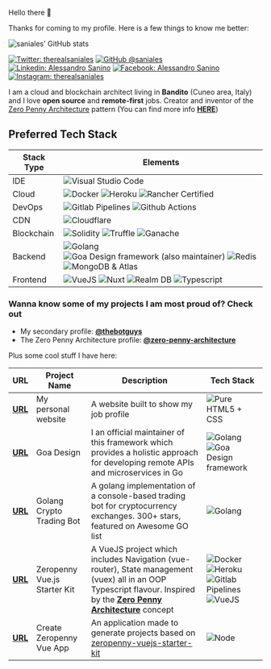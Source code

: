 Hello there 👋

Thanks for coming to my profile. Here is a few things to know me better:

![saniales' GitHub stats](https://github-readme-stats.vercel.app/api?username=saniales&count_private=true&show_icons=true)

[![Twitter: therealsaniales](https://img.shields.io/twitter/follow/therealsaniales?style=social)](https://twitter.com/ThaiiBraga)
[![GitHub @saniales](https://img.shields.io/github/followers/saniales?label=follow&style=social)](https://github.com/saniales)
[![Linkedin: Alessandro Sanino](https://img.shields.io/badge/-Alessandro%20Sanino-blue?style=flat-square&logo=Linkedin&logoColor=white&link=https://www.linkedin.com/in/alessandrosanino)](https://www.linkedin.com/in/alessandrosanino)
[![Facebook: Alessandro Sanino](https://img.shields.io/badge/-Alessandro%20Sanino-blue?style=flat-square&logo=Facebook&logoColor=white&link=https://www.facebook.com/therealsaniales)](https://www.facebook.com/therealsaniales)
[![Instagram: therealsaniales](https://img.shields.io/badge/-therealsaniales-purple?style=flat-square&logo=Instagram&logoColor=white&link=https://instagram.com/therealsaniales)](https://instagram.com/therealsaniales)

I am a cloud and blockchain architect living in **Bandito** (Cuneo area, Italy) and I love **open source** and **remote-first** jobs. Creator and inventor of the [Zero Penny Architecture](https://github.com/zero-penny-architecture) pattern (You can find more info [**HERE**](https://medium.com/@saniales/the-0-penny-architecture-explained-how-i-created-a-complete-development-environment-composing-4f1318c71a17))

## Preferred Tech Stack

| Stack Type | Elements |
| ---------- | -------- |
| IDE |  ![Visual Studio Code](https://img.shields.io/badge/-Visual%20Studio%20Code-purple?style=flat-square&logo=visual-studio-code&logoColor=white)  |
| Cloud |  ![Docker](https://img.shields.io/badge/-Docker-blue?style=flat-square&logo=docker&logoColor=white)  ![Heroku](https://img.shields.io/badge/-Heroku-purple?style=flat-square&logo=heroku&logoColor=white)  ![Rancher Certified](https://img.shields.io/badge/-Rancher%20Certified-blue?style=flat-square&logo=rancher&logoColor=white)  |
| DevOps |  ![Gitlab Pipelines](https://img.shields.io/badge/-Gitlab%20Pipelines-orange?style=flat-square&logo=gitlab&logoColor=white)  ![Github Actions](https://img.shields.io/badge/-Github%20Actions-black?style=flat-square&logo=github&logoColor=white)  |
| CDN |  ![Cloudflare](https://img.shields.io/badge/-Cloudflare-yellow?style=flat-square&logo=gitlab&logoColor=orange)  |
| Blockchain |  ![Solidity](https://img.shields.io/badge/-Solidity-black?style=flat-square&logo=ethereum&logoColor=green)  ![Truffle](https://img.shields.io/badge/-Truffle-black?style=flat-square&logo=ethereum&logoColor=green)  ![Ganache](https://img.shields.io/badge/-Ganache-black?style=flat-square&logo=ethereum&logoColor=green)  |
| Backend |  ![Golang](https://img.shields.io/badge/-Golang-blue?style=flat-square&logo=go&logoColor=white)  ![Goa Design framework (also maintainer)](https://img.shields.io/badge/-Goa%20Design%20framework%20(also%20maintainer)-blue?style=flat-square&logo=go&logoColor=white)  ![Redis](https://img.shields.io/badge/-Redis-red?style=flat-square&logo=redis&logoColor=white)  ![MongoDB &amp; Atlas](https://img.shields.io/badge/-MongoDB%20&amp;%20Atlas-green?style=flat-square&logo=mongodb&logoColor=white)  |
| Frontend |  ![VueJS](https://img.shields.io/badge/-VueJS-green?style=flat-square&logo=vue.js&logoColor=white)  ![Nuxt](https://img.shields.io/badge/-Nuxt-green?style=flat-square&logo=nuxt.js&logoColor=white)  ![Realm DB](https://img.shields.io/badge/-Realm%20DB-purple?style=flat-square&logo=realm&logoColor=white)  ![Typescript](https://img.shields.io/badge/-Typescript-blue?style=flat-square&logo=typescript&logoColor=white)  |

### Wanna know some of my projects I am most proud of? Check out

- My secondary profile: [**@thebotguys**](https://github.com/thebotguys)
- The Zero Penny Architecture profile: [**@zero-penny-architecture**](https://github.com/zero-penny-architecture)

Plus some cool stuff I have here:

| URL | Project Name | Description | Tech Stack |
| --- | ------------ | ----------- | ---------- |
| [**URL**](https:&#x2F;&#x2F;alessandro.sanino.dev) | My personal website | A website built to show my job profile | ![Pure HTML5 + CSS](https://img.shields.io/badge/-Pure%20HTML5%20+%20CSS-orange?style=flat-square&logo=html5&logoColor=white) |
| [**URL**](https:&#x2F;&#x2F;goa.design) | Goa Design | I an official maintainer of this framework which provides a holistic approach for developing remote APIs and microservices in Go | ![Golang](https://img.shields.io/badge/-Golang-blue?style=flat-square&logo=go&logoColor=white)![Goa Design framework](https://img.shields.io/badge/-Goa%20Design%20framework-blue?style=flat-square&logo=go&logoColor=white) |
| [**URL**](https:&#x2F;&#x2F;github.com&#x2F;saniales&#x2F;golang-crypto-trading-bot) | Golang Crypto Trading Bot | A golang implementation of a console-based trading bot for cryptocurrency exchanges. 300+ stars, featured on Awesome GO list | ![Golang](https://img.shields.io/badge/-Golang-blue?style=flat-square&logo=go&logoColor=white) |
| [**URL**](https:&#x2F;&#x2F;github.com&#x2F;zero-penny-architecture&#x2F;vuejs-starter-kit) | Zeropenny Vue.js Starter Kit | A VueJS project which includes Navigation (vue-router), State management (vuex) all in an OOP Typescript flavour. Inspired by the [**Zero Penny Architecture**](https:&#x2F;&#x2F;medium.com&#x2F;@saniales&#x2F;the-0-penny-architecture-explained-how-i-created-a-complete-development-environment-composing-4f1318c71a17) concept | ![Docker](https://img.shields.io/badge/-Docker-blue?style=flat-square&logo=docker&logoColor=white)![Heroku](https://img.shields.io/badge/-Heroku-purple?style=flat-square&logo=heroku&logoColor=white)![Gitlab Pipelines](https://img.shields.io/badge/-Gitlab%20Pipelines-orange?style=flat-square&logo=gitlab&logoColor=white)![VueJS](https://img.shields.io/badge/-VueJS-green?style=flat-square&logo=vue.js&logoColor=white) |
| [**URL**](https:&#x2F;&#x2F;github.com&#x2F;zero-penny-architecture&#x2F;create-zp-vue-app) | Create Zeropenny Vue App | An application made to generate projects based on [zeropenny-vuejs-starter-kit](https:&#x2F;&#x2F;github.com&#x2F;zero-penny-architecture&#x2F;vuejs-starter-kit) | ![Node](https://img.shields.io/badge/-Node-green?style=flat-square&logo=node.js&logoColor=white) |
